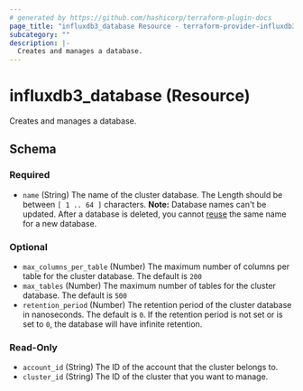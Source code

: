 ```yaml
---
# generated by https://github.com/hashicorp/terraform-plugin-docs
page_title: "influxdb3_database Resource - terraform-provider-influxdb3"
subcategory: ""
description: |-
  Creates and manages a database.
---
```


# influxdb3_database (Resource)

Creates and manages a database.



<!-- schema generated by tfplugindocs -->
## Schema

### Required

- `name` (String) The name of the cluster database. The Length should be between `[ 1 .. 64 ]` characters. **Note:** Database names can't be updated. After a database is deleted, you cannot [reuse](https://docs.influxdata.com/influxdb/cloud-dedicated/admin/databases/delete/#cannot-reuse-database-names) the same name for a new database.

### Optional

- `max_columns_per_table` (Number) The maximum number of columns per table for the cluster database. The default is `200`
- `max_tables` (Number) The maximum number of tables for the cluster database. The default is `500`
- `retention_period` (Number) The retention period of the cluster database in nanoseconds. The default is `0`. If the retention period is not set or is set to `0`, the database will have infinite retention.

### Read-Only

- `account_id` (String) The ID of the account that the cluster belongs to.
- `cluster_id` (String) The ID of the cluster that you want to manage.
